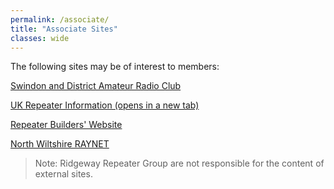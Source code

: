 ```yaml
---
permalink: /associate/
title: "Associate Sites"
classes: wide
---
```




The following sites may be of interest to members:

[Swindon and District Amateur Radio Club](https://www.sdarc.net)

<a href="https://ukrepeater.net" target="_blank">UK Repeater Information (opens in a new tab)</a>

[Repeater Builders' Website](http://www.repeater-builder.com/rbtip)

[North Wiltshire RAYNET](http://northwiltsraynet.org.uk)


> Note: Ridgeway Repeater Group are not responsible for the content of external sites.
